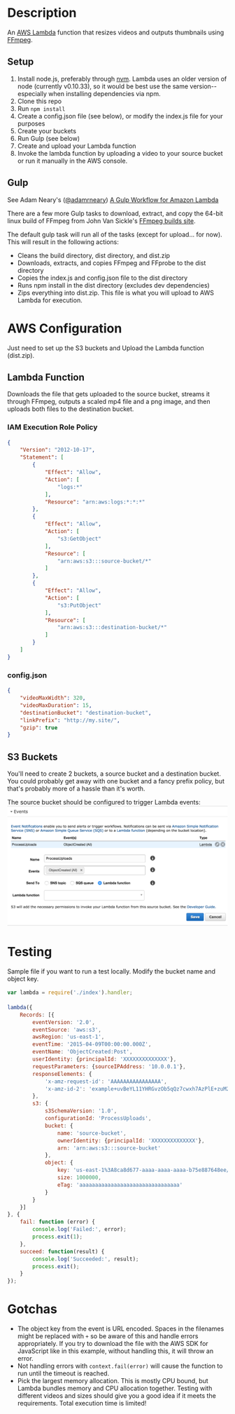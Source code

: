 # Description
An [AWS Lambda](http://aws.amazon.com/lambda/) function that resizes videos and outputs thumbnails using [FFmpeg](https://www.ffmpeg.org/).

## Setup
1. Install node.js, preferably through [nvm](/creationix/nvm). Lambda uses an older version of node (currently v0.10.33), so it would be best use the same version--especially when installing dependencies via npm.
1. Clone this repo
1. Run `npm install`
1. Create a config.json file (see below), or modify the index.js file for your purposes
1. Create your buckets
1. Run Gulp (see below)
1. Create and upload your Lambda function
1. Invoke the lambda function by uploading a video to your source bucket or run it manually in the AWS console.

## Gulp
See Adam Neary's ([@adamrneary](https://github.com/adamrneary)) [A Gulp Workflow for Amazon Lambda](https://medium.com/@AdamRNeary/a-gulp-workflow-for-amazon-lambda-61c2afd723b6)

There are a few more Gulp tasks to download, extract, and copy the 64-bit linux build of FFmpeg from John Van Sickle's [FFmpeg builds site](http://johnvansickle.com/ffmpeg/).

The default gulp task will run all of the tasks (except for upload... for now). This will result in the following actions:
* Cleans the build directory, dist directory, and dist.zip
* Downloads, extracts, and copies FFmpeg and FFprobe to the dist directory
* Copies the index.js and config.json file to the dist directory
* Runs npm install in the dist directory (excludes dev dependencies)
* Zips everything into dist.zip. This file is what you will upload to AWS Lambda for execution.

# AWS Configuration
Just need to set up the S3 buckets and Upload the Lambda function (dist.zip).

## Lambda Function
Downloads the file that gets uploaded to the source bucket, streams it through FFmpeg, outputs a scaled mp4 file and a png image, and then uploads both files to the destination bucket.  

### IAM Execution Role Policy
```JSON
{
    "Version": "2012-10-17",
    "Statement": [
        {
            "Effect": "Allow",
            "Action": [
                "logs:*"
            ],
            "Resource": "arn:aws:logs:*:*:*"
        },
        {
            "Effect": "Allow",
            "Action": [
                "s3:GetObject"
            ],
            "Resource": [
                "arn:aws:s3:::source-bucket/*"
            ]
        },
        {
            "Effect": "Allow",
            "Action": [
                "s3:PutObject"
            ],
            "Resource": [
                "arn:aws:s3:::destination-bucket/*"
            ]
        }
    ]
}
```

### config.json
```JSON
{
	"videoMaxWidth": 320,
	"videoMaxDuration": 15,
	"destinationBucket": "destination-bucket",
	"linkPrefix": "http://my.site/",
    "gzip": true
}
```

## S3 Buckets
You'll need to create 2 buckets, a source bucket and a destination bucket. You could probably get away with one bucket and a fancy prefix policy, but that's probably more of a hassle than it's worth.

The source bucket should be configured to trigger Lambda events: 
![Source Bucket Event Configuration](doc/source-bucket-config.png?raw=true "Source Bucket Event Configuration")

# Testing
Sample file if you want to run a test locally. Modify the bucket name and object key.

```JavaScript
var lambda = require('./index').handler;

lambda({
	Records: [{
		eventVersion: '2.0',
		eventSource: 'aws:s3',
		awsRegion: 'us-east-1',
		eventTime: '2015-04-09T00:00:00.000Z',
		eventName: 'ObjectCreated:Post',
		userIdentity: {principalId: 'XXXXXXXXXXXXXX'},
		requestParameters: {sourceIPAddress: '10.0.0.1'},
		responseElements: {
			'x-amz-request-id': 'AAAAAAAAAAAAAAAA',
			'x-amz-id-2': 'example+uvBeYL11YHRGvzOb5qQz7cwxh7AzPlE+zuM2zRN6vTvd/1Qe0TJpKPCvZBoO4dB0gqM='
		},
		s3: {
			s3SchemaVersion: '1.0',
			configurationId: 'ProcessUploads',
			bucket: {
				name: 'source-bucket',
				ownerIdentity: {principalId: 'XXXXXXXXXXXXXX'},
				arn: 'arn:aws:s3:::source-bucket'
			},
			object: {
				key: 'us-east-1%3A8ca8d677-aaaa-aaaa-aaaa-b75e887648ee/public/0524d7ce-aaaa-aaaa-aaaa-1f8cf05b3862.mp4',
				size: 1000000,
				eTag: 'aaaaaaaaaaaaaaaaaaaaaaaaaaaaaaaa'
			}
		}
	}]
}, {
	fail: function (error) {
		console.log('Failed:', error);
		process.exit(1);
	},
	succeed: function(result) {
		console.log('Succeeded:', result);
		process.exit();
	}
});
```

# Gotchas
- The object key from the event is URL encoded. Spaces in the filenames might be replaced with `+` so be aware of this and handle errors appropriately. If you try to download the file with the AWS SDK for JavaScript like in this example, without handling this, it will throw an error.
- Not handling errors with `context.fail(error)` will cause the function to run until the timeout is reached.
- Pick the largest memory allocation. This is mostly CPU bound, but Lambda bundles memory and CPU allocation together. Testing with different videos and sizes should give you a good idea if it meets the requirements. Total execution time is limited!

